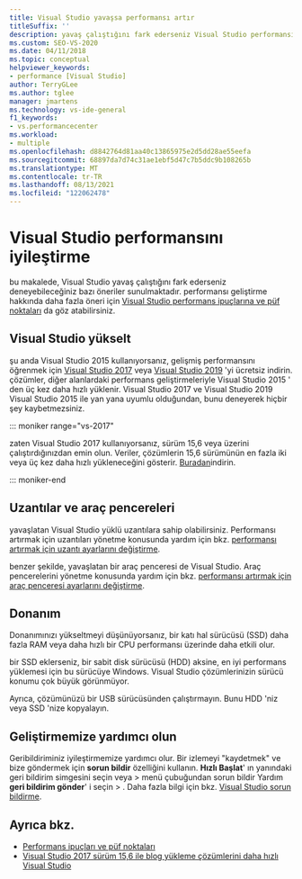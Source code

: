 ```yaml
---
title: Visual Studio yavaşsa performansı artır
titleSuffix: ''
description: yavaş çalıştığını fark ederseniz Visual Studio performansını nasıl geliştirebileceğinizi öğrenin.
ms.custom: SEO-VS-2020
ms.date: 04/11/2018
ms.topic: conceptual
helpviewer_keywords:
- performance [Visual Studio]
author: TerryGLee
ms.author: tglee
manager: jmartens
ms.technology: vs-ide-general
f1_keywords:
- vs.performancecenter
ms.workload:
- multiple
ms.openlocfilehash: d8842764d81aa40c13865975e2d5dd28ae55eefa
ms.sourcegitcommit: 68897da7d74c31ae1ebf5d47c7b5ddc9b108265b
ms.translationtype: MT
ms.contentlocale: tr-TR
ms.lasthandoff: 08/13/2021
ms.locfileid: "122062478"
---
```

# <a name="optimize-visual-studio-performance"></a>Visual Studio performansını iyileştirme

bu makalede, Visual Studio yavaş çalıştığını fark ederseniz deneyebileceğiniz bazı öneriler sunulmaktadır. performansı geliştirme hakkında daha fazla öneri için [Visual Studio performans ipuçlarına ve püf noktaları](../ide/visual-studio-performance-tips-and-tricks.md) da göz atabilirsiniz.

## <a name="upgrade-visual-studio"></a>Visual Studio yükselt

şu anda Visual Studio 2015 kullanıyorsanız, gelişmiş performansını öğrenmek için [Visual Studio 2017](https://visualstudio.microsoft.com/vs/older-downloads/?utm_medium=microsoft&utm_source=docs.microsoft.com&utm_campaign=vs+2017+download) veya [Visual Studio 2019](https://visualstudio.microsoft.com/downloads) 'yi ücretsiz indirin. çözümler, diğer alanlardaki performans geliştirmeleriyle Visual Studio 2015 ' den üç kez daha hızlı yüklenir. Visual Studio 2017 ve Visual Studio 2019 Visual Studio 2015 ile yan yana uyumlu olduğundan, bunu deneyerek hiçbir şey kaybetmezsiniz.

::: moniker range="vs-2017"

zaten Visual Studio 2017 kullanıyorsanız, sürüm 15,6 veya üzerini çalıştırdığınızdan emin olun. Veriler, çözümlerin 15,6 sürümünün en fazla iki veya üç kez daha hızlı yükleneceğini gösterir. [Buradan](https://visualstudio.microsoft.com/vs/older-downloads/?utm_medium=microsoft&utm_source=docs.microsoft.com&utm_campaign=vs+2017+download)indirin.

::: moniker-end

## <a name="extensions-and-tool-windows"></a>Uzantılar ve araç pencereleri

yavaşlatan Visual Studio yüklü uzantılara sahip olabilirsiniz. Performansı artırmak için uzantıları yönetme konusunda yardım için bkz. [performansı artırmak için uzantı ayarlarını değiştirme](../ide/optimize-visual-studio-startup-time.md#extensions).

benzer şekilde, yavaşlatan bir araç penceresi de Visual Studio. Araç pencerelerini yönetme konusunda yardım için bkz. [performansı artırmak için araç penceresi ayarlarını değiştirme](../ide/optimize-visual-studio-startup-time.md#tool-windows).

## <a name="hardware"></a>Donanım

Donanımınızı yükseltmeyi düşünüyorsanız, bir katı hal sürücüsü (SSD) daha fazla RAM veya daha hızlı bir CPU performansı üzerinde daha etkili olur.

bir SSD eklerseniz, bir sabit disk sürücüsü (HDD) aksine, en iyi performans yüklemesi için bu sürücüye Windows. Visual Studio çözümlerinizin sürücü konumu çok büyük görünmüyor.

Ayrıca, çözümünüzü bir USB sürücüsünden çalıştırmayın. Bunu HDD 'niz veya SSD 'nize kopyalayın.

## <a name="help-us-improve"></a>Geliştirmemize yardımcı olun

Geribildiriminiz iyileştirmemize yardımcı olur. Bir izlemeyi "kaydetmek" ve bize göndermek için **sorun bildir** özelliğini kullanın. **Hızlı Başlat**' ın yanındaki geri bildirim simgesini seçin veya   >  menü çubuğundan sorun bildir Yardım **geri bildirim gönder**' i seçin  >   . Daha fazla bilgi için bkz. [Visual Studio sorun bildirme](../ide/how-to-report-a-problem-with-visual-studio.md).

## <a name="see-also"></a>Ayrıca bkz.

- [Performans ipuçları ve püf noktaları](../ide/visual-studio-performance-tips-and-tricks.md)
- [Visual Studio 2017 sürüm 15,6 ile blog yükleme çözümlerini daha hızlı Visual Studio](https://devblogs.microsoft.com/visualstudio/load-solutions-faster-with-visual-studio-2017-version-15-6/)

